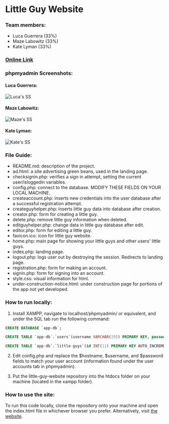 # Little Guy Website

### Team members:
- Luca Guerrera (33%)
- Maze Labowitz (33%)
- Kate Lyman (33%)

### [Online Link](https://littleguycreator.great-site.net/)

### phpmyadmin Screenshots:

#### Luca Guerrera:
![Luca's SS](https://raw.githubusercontent.com/lucaguerrera/little-guy-website/refs/heads/issue-43-readme/assets/screenshots/LucaSS.png)

#### Maze Labowitz:
![Maze's SS](https://raw.githubusercontent.com/lucaguerrera/little-guy-website/refs/heads/issue-43-readme/assets/screenshots/MazeSS.png)

#### Kate Lyman:
![Kate's SS](https://raw.githubusercontent.com/lucaguerrera/little-guy-website/refs/heads/issue-43-readme/assets/screenshots/KateSS.png)

### File Guide:
- README.md: description of the project.
- ad.html: a site advertising green beans, used in the landing page.
- checksignin.php: verifies a sign in attempt, setting the current user/isloggedin variables.
- config.php: connect to the database. MODIFY THESE FIELDS ON YOUR LOCAL MACHINE.
- createaccount.php: inserts new credentials into the user database after a successful registration attempt.
- createguyhelper.php: inserts little guy data into database after creation.
- creator.php: form for creating a little guy.
- delete.php: remove little guy information when deleted.
- editguyhelper.php: change data in little guy database after edit.
- editor.php: form for editing a little guy.
- favicon.ico: icon for little guy website.
- home.php: main page for showing your little guys and other users' little guys.
- index.php: landing page.
- logout.php: logs user out by destroying the session. Redirects to landing page.
- registration.php: form for making an account.
- signin.php: form for signing into an account.
- style.css: visual information for html.
- under-construction-notice.html: under construction page for portions of the app not yet developed.

### How to run locally:

1. Install XAMPP, navigate to localhost/phpmyadmin/ or equivalent, and under the SQL tab run the following command:
```sql
CREATE DATABASE `app-db`;

CREATE TABLE `app-db`.`users`(username VARCHAR(255) PRIMARY KEY, password VARCHAR(255) NOT NULL);

CREATE TABLE `app-db`.`little-guys`(id INT(11) PRIMARY KEY AUTO_INCREMENT, username VARCHAR(255) NOT NULL, name VARCHAR(255) NOT NULL, variant INT(1) NOT NULL);
```

2. Edit config.php and replace the $hostname, $username, and $password fields to match your user account (information found under the user accounts tab in phpmyadmin).

3. Put the little-guy-website repository into the htdocs folder on your machine (located in the xampp folder).

### How to use the site:
To run this code locally, clone the repository onto your machine and open the index.html file in whichever browser you prefer. Alternatively, visit [the website](https://lucaguerrera.github.io/little-guy-website/).
